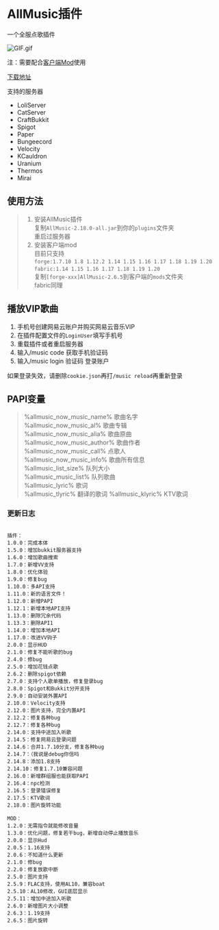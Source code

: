 # AllMusic插件

一个全服点歌插件

![GIF.gif](img%2FGIF.gif)

注：需要配合[客户端Mod](https://github.com/HeartAge/AllMusic_M/)使用

[下载地址](https://www.aliyundrive.com/s/fKHnLh1N5nC)

支持的服务器
- LoliServer
- CatServer
- CraftBukkit
- Spigot
- Paper
- Bungeecord
- Velocity
- KCauldron
- Uranium
- Thermos
- Mirai

## 使用方法
>1. 安装AllMusic插件  
>复制`AllMusic-2.18.0-all.jar`到你的`plugins`文件夹  
>重启过服务器
>2. 安装客户端mod  
>目前只支持  
>`forge:1.7.10 1.8 1.12.2 1.14 1.15 1.16 1.17 1.18 1.19 1.20`  
>`fabric:1.14 1.15 1.16 1.17 1.18 1.19 1.20`  
>复制`[forge-xxx]AllMusic-2.6.5`到客户端的`mods`文件夹  
>fabric同理

## 播放VIP歌曲
1. 手机号创建网易云账户并购买网易云音乐VIP
2. 在插件配置文件的`LoginUser`填写手机号
3. 重载插件或者重启服务器
4. 输入/music code 获取手机验证码
5. 输入/music login 验证码 登录账户

如果登录失效，请删除`cookie.json`再打`/music reload`再重新登录

## PAPI变量  
> %allmusic_now_music_name% 歌曲名字  
> %allmusic_now_music_al% 歌曲专辑  
> %allmusic_now_music_alia% 歌曲原曲  
> %allmusic_now_music_author% 歌曲作者  
> %allmusic_now_music_call% 点歌人  
> %allmusic_now_music_info% 歌曲所有信息  
> %allmusic_list_size% 队列大小  
> %allmusic_music_list% 队列歌曲  
> %allmusic_lyric% 歌词  
> %allmusic_tlyric% 翻译的歌词
> %allmusic_klyric% KTV歌词  

### 更新日志

```

插件：
1.0.0：完成本体
1.5.0：增加bukkit服务器支持
1.6.0：增加歌曲搜索
1.7.0：新增VV支持
1.8.0：优化体验
1.9.0：修复bug
1.10.0：多API支持
1.11.0：新的语言文件！
1.12.0：新增PAPI
1.12.1：新增本地API支持
1.13.0：删除冗余代码
1.13.3：删除API1
1.14.0：增加本地API
1.17.0：改进VV钩子
2.0.0：显示HUD
2.1.0：修复不能听歌的bug
2.4.0：修bug
2.5.0：增加花钱点歌
2.6.2：删除spigot依赖
2.7.0：支持个人歌单播放，修复登录bug
2.8.0：Spigot和Bukkit分开支持
2.9.0：自动安装外置API
2.10.0：Velocity支持
2.12.0：图片支持，完全内置API
2.12.2：修复各种bug
2.12.7：修复各种bug
2.14.0：支持中途加入听歌
2.14.5：修复网易云登录问题
2.14.6：合并1.7.10分支，修复各种bug
2.14.7：（我说是debug你信吗
2.14.8：添加1.8支持
2.14.10：修复1.7.10兼容问题
2.16.0：新增群组服也能获取PAPI
2.16.4：npc检测
2.16.5：登录错误修复
2.17.5：KTV歌词
2.18.0：图片旋转功能

MOD：
1.2.0：无需指令就能修改音量
1.3.0：优化问题，修复若干bug，新增自动停止播放音乐
2.0.0：显示Hud
2.0.5：1.16支持
2.0.6：不知道什么更新
2.1.0：修bug
2.2.0：修复放歌中断
2.5.0：图片支持
2.5.9：FLAC支持，使用AL10，兼容boat
2.5.10：AL10修改，GUI底层显示
2.5.11：增加中途加入听歌
2.6.0：新增图片大小调整
2.6.3：1.19支持
2.6.5：图片旋转
```
